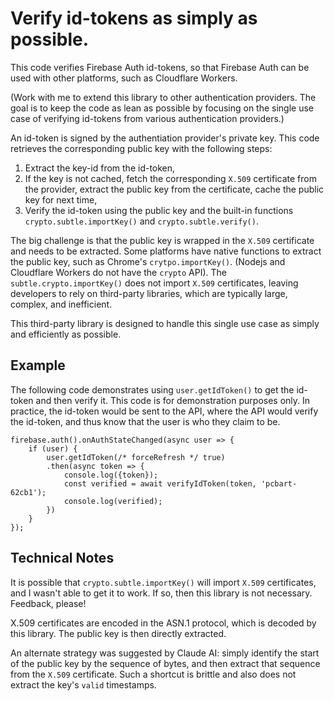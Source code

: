 # Verify id-tokens as simply as possible.

This code verifies Firebase Auth id-tokens, so that Firebase Auth can be used with other platforms, such as Cloudflare Workers.

(Work with me to extend this library to other authentication providers. The goal is to keep the code as lean as possible by focusing on the single use case of verifying id-tokens from various authentication providers.)

An id-token is signed by the authentiation provider's private key. This code retrieves the corresponding public key with the following steps:

1. Extract the key-id from the id-token,
2. If the key is not cached, fetch the corresponding `X.509` certificate from the provider, extract the public key from the certificate, cache the public key for next time,
3. Verify the id-token using the public key and the built-in functions `crypto.subtle.importKey()` and `crypto.subtle.verify()`.

The big challenge is that the public key is wrapped in the `X.509` certificate and needs to be extracted. Some platforms have native functions to extract the public key, such as Chrome's `crytpo.importKey()`. (Nodejs and Cloudflare Workers do not have the `crypto` API). The `subtle.crypto.importKey()` does not import `X.509` certificates, leaving developers to rely on third-party libraries, which are typically large, complex, and inefficient.

This third-party library is designed to handle this single use case as simply and efficiently as possible.

## Example ##

The following code demonstrates using `user.getIdToken()` to get the id-token and then verify it. This code is for demonstration purposes only. In practice, the id-token would be sent to the API, where the API would verify the id-token, and thus know that the user is who they claim to be.

```
firebase.auth().onAuthStateChanged(async user => {
    if (user) {
        user.getIdToken(/* forceRefresh */ true)
        .then(async token => {
            console.log({token});
            const verified = await verifyIdToken(token, 'pcbart-62cb1');
            console.log(verified);
        })
    }
});
```

## Technical Notes ##

It is possible that `crypto.subtle.importKey()` will import `X.509` certificates, and I wasn't able to get it to work. If so, then this library is not necessary. Feedback, please!

X.509 certificates are encoded in the ASN.1 protocol, which is decoded by this library. The public key is then directly extracted.

An alternate strategy was suggested by Claude AI: simply identify the start of the public key by the sequence of bytes, and then extract that sequence from the `X.509` certificate. Such a shortcut is brittle and also does not extract the key's `valid` timestamps.

